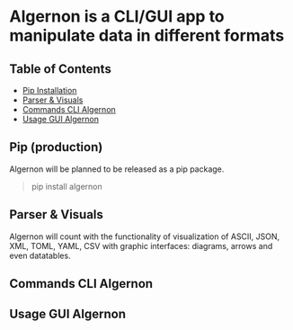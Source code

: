 # Algernon is a CLI/GUI app to manipulate data in different formats

## Table of Contents

  
  - [Pip Installation](#pip)
  - [Parser & Visuals](#parser-&-visuals)
  - [Commands CLI Algernon](#cli-commands)
  - [Usage GUI Algernon](#gui-usage)
  

## Pip (production)

Algernon will be planned to be released as a pip package.

> pip install algernon

## Parser & Visuals

Algernon will count with the functionality of visualization of ASCII, JSON, XML, TOML, YAML, CSV with graphic interfaces: diagrams, arrows and even datatables.

## Commands CLI Algernon

## Usage GUI Algernon


